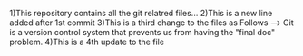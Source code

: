 1)This repository contains all the git relatred files...
2)This is a new line added after 1st commit
3)This is a third change to the files as Follows
--> Git is a version control system that prevents us from having the "final doc" problem.
4)This is a 4th update to the file
